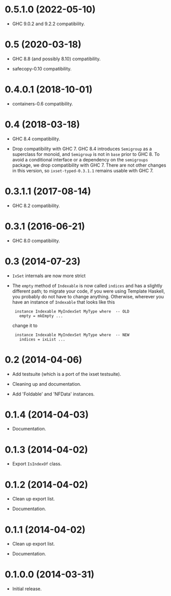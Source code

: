 0.5.1.0 (2022-05-10)
====================

- GHC 9.0.2 and 9.2.2 compatibility.

0.5 (2020-03-18)
================

- GHC 8.8 (and possibly 8.10) compatibility.

- safecopy-0.10 compatibility.

0.4.0.1 (2018-10-01)
====================

- containers-0.6 compatibility.

0.4 (2018-03-18)
================

* GHC 8.4 compatibility.

* Drop compatibility with GHC 7. GHC 8.4 introduces `Semigroup` as a superclass
  for monoid, and `Semigroup` is not in `base` prior to GHC 8. To avoid
  a conditional interface or a dependency on the `semigroups` package, we drop
  compatibility with GHC 7. There are not other changes in this version, so
  `ixset-typed-0.3.1.1` remains usable with GHC 7.

0.3.1.1 (2017-08-14)
====================

* GHC 8.2 compatibility.

0.3.1 (2016-06-21)
==================

* GHC 8.0 compatibility.

0.3 (2014-07-23)
================

* `IxSet` internals are now more strict

* The `empty` method of `Indexable` is now called `indices` and has a slightly
  different path; to migrate your code, if you were using Template Haskell,
  you probably do not have to change anything. Otherwise, wherever you have
  an instance of `Indexable` that looks like this

       instance Indexable MyIndexSet MyType where  -- OLD
         empty = mkEmpty ...

  change it to

       instance Indexable MyIndexSet MyType where  -- NEW
         indices = ixList ...


0.2 (2014-04-06)
================

* Add testsuite (which is a port of the ixset testsuite).

* Cleaning up and documentation.

* Add 'Foldable' and 'NFData' instances.


0.1.4 (2014-04-03)
==================

* Documentation.


0.1.3 (2014-04-02)
==================

* Export `IsIndexOf` class.


0.1.2 (2014-04-02)
==================

* Clean up export list.

* Documentation.


0.1.1 (2014-04-02)
==================

* Clean up export list.

* Documentation.


0.1.0.0 (2014-03-31)
====================

* Initial release.
